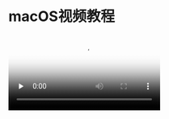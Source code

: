 # macOS视频教程

<video id="video" controls="" preload="none" poster="https://slower.coding.net/p/slower/git/raw/master/mac.png">
      <source id="mp4" src="https://cdn.slower.xyz/mac.mp4" type="video/mp4">
      </video>
